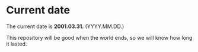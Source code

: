 # Current date

The current date is **2001.03.31.** (YYYY.MM.DD.)

This repository will be good when the world ends, so we will know how long it lasted.